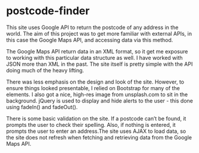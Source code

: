 # postcode-finder

This site uses Google API to return the postcode of any address in the world. The aim of this project was to get more familiar with external APIs, in this case the Google Maps API, and accessing data via this method. 

The Google Maps API return data in an XML format, so it get me exposure to working with this particular data structure as well. I have worked with JSON more than XML in the past. The site itself is pretty simple with the API doing much of the heavy lifting. 

There was less emphasis on the design and look of the site. However, to ensure things looked presentable, I relied on Bootstrap for many of the elements. I also got a nice, high-res image from unsplash.com to sit in the background. jQuery is used to display and hide alerts to the user - this done using fadeIn() and fadeOut().

There is some basic validation on the site. If a postcode can’t be found, it prompts the user to check their spelling. Also, if nothing is entered, it prompts the user to enter an address.The site uses AJAX to load data, so the site does not refresh when fetching and retrieving data from the Google Maps API.
